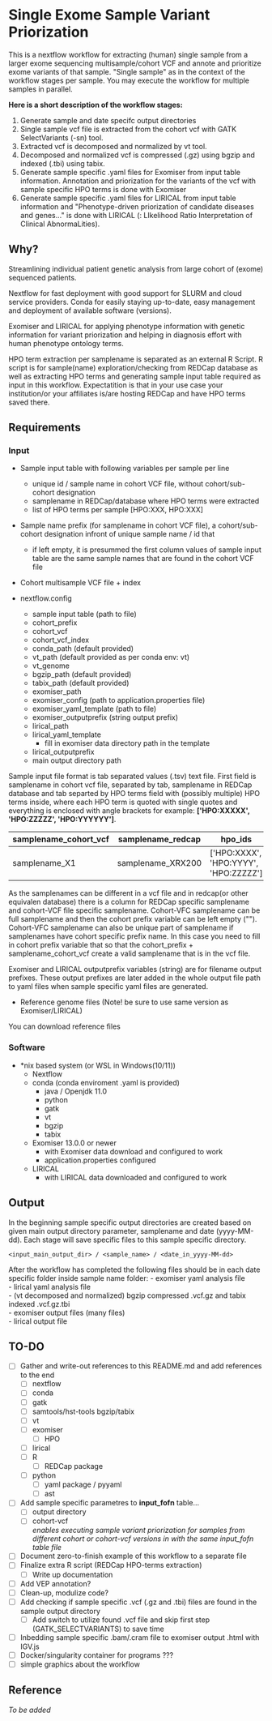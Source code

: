 # Single Exome Sample Variant Priorization

This is a nextflow workflow for extracting (human) single sample from a larger exome sequencing multisample/cohort VCF and annote and prioritize exome variants of that sample. "Single sample" as in the context of the workflow stages per sample. You may execute the workflow for multiple samples in parallel.

**Here is a short description of the workflow stages:**  
1. Generate sample and date specifc output directories
2. Single sample vcf file is extracted from the cohort vcf with GATK SelectVariants (-sn) tool.
3. Extracted vcf is decomposed and normalized by vt tool.
4. Decomposed and normalized vcf is compressed (.gz) using bgzip and indexed (.tbi) using tabix.
5. Generate sample specific .yaml files for Exomiser from input table information. Annotation and priorization for the variants of the vcf with sample specific HPO terms is done with Exomiser 
6. Generate sample specific .yaml files for LIRICAL from input table information and "Phenotype-driven priorization of candidate diseases and genes..." is done with LIRICAL (: LIkelihood Ratio Interpretation of Clinical AbnormaLities).  

## Why?

Streamlining individual patient genetic analysis from large cohort of (exome) sequenced patients.

Nextflow for fast deployment with good support for SLURM and cloud service providers. Conda for easily staying up-to-date, easy management and deployment of available software (versions). 

Exomiser and LIRICAL for applying phenotype information with genetic information for variant priorization and helping in diagnosis effort with human phenotype ontology terms.

HPO term extraction per samplename is separated as an external R Script. R script is for sample(name) exploration/checking from REDCap database as well as extracting HPO terms and generating sample input table required as input in this workflow. Expectatition is that in your use case your institution/or your affiliates is/are hosting REDCap and have HPO terms saved there.

## Requirements
### Input
- Sample input table with following variables per sample per line
	- unique id / sample name in cohort VCF file, without cohort/sub-cohort designation
	- samplename in REDCap/database where HPO terms were extracted
	- list of HPO terms per sample [HPO:XXX, HPO:XXX]
- Sample name prefix (for samplename in cohort VCF file), a cohort/sub-cohort designation infront of unique sample name / id that
	- if left empty, it is presummed the first column values of sample input table are the same sample names that are found in the cohort VCF file
- Cohort multisample VCF file + index

- nextflow.config
	- sample input table (path to file)
	- cohort_prefix
	- cohort_vcf
	- cohort_vcf_index
	- conda_path (default provided)
	- vt_path (default provided as per conda env: vt)
	- vt_genome 
	- bgzip_path (default provided)
	- tabix_path (default provided)
	- exomiser_path
	- exomiser_config (path to application.properties file)
	- exomiser_yaml_template (path to file)
	- exomiser_outputprefix (string output prefix)
	- lirical_path
	- lirical_yaml_template
		- fill in exomiser data directory path in the template
	- lirical_outputprefix
	- main output directory path

Sample input file format is tab separated values (.tsv) text file. First field is samplename in cohort vcf file, separated by tab, samplename in REDCap database and tab separted by HPO terms field with (possibly multiple) HPO terms inside, where each HPO term is quoted with single quotes and everything is enclosed with angle brackets for example: **['HPO:XXXXX', 'HPO:ZZZZZ', 'HPO:YYYYYY']**. 

| samplename_cohort_vcf | samplename_redcap | hpo_ids |
| --- | --- | --- |
| samplename_X1 | samplename_XRX200 | ['HPO:XXXX', 'HPO:YYYY', 'HPO:ZZZZZ'] |

As the samplenames can be different in a vcf file and in redcap(or other equivalen database) there is a column for REDCap specific samplename and cohort-VCF file specific samplename. Cohort-VFC samplename can be full samplename and then the cohort prefix variable can be left empty (""). Cohort-VFC samplename can also be unique part of samplename if samplenames have cohort specific prefix name. In this case you need to fill in cohort prefix variable that so that the cohort_prefix + samplename_cohort_vcf create a valid samplename that is in the vcf file.

Exomiser and LIRICAL outputprefix variables (string) are for filename output prefixes. These output prefixes are later added in the whole output file path to yaml files when sample specific yaml files are generated.

+ Reference genome files (Note! be sure to use same version as Exomiser/LIRICAL)

You can download reference files

### Software
+ \*nix based system (or WSL in Windows(10/11))
	+ Nextflow
	+ conda (conda enviroment .yaml is provided)
		- java / Openjdk 11.0
		- python
		- gatk
		- vt
		- bgzip
		- tabix
	+ Exomiser 13.0.0 or newer
		- with Exomiser data download and configured to work
		- application.properties configured
	+ LIRICAL 
		- with LIRICAL data downloaded and configured to work

## Output

In the beginning sample specific output directories are created based on given main output directory parameter, samplename and date (yyyy-MM-dd). Each stage will save specific files to this sample specific directory.

	<input_main_output_dir> / <sample_name> / <date_in_yyyy-MM-dd>

After the workflow has completed the following files should be in each date specific folder inside sample name folder:
	- exomiser yaml analysis file  
	- lirical yaml analysis file  
	- (vt decomposed and normalized) bgzip compressed .vcf.gz and tabix indexed .vcf.gz.tbi  
	- exomiser output files (many files)  
	- lirical output file  

## TO-DO

- [ ] Gather and write-out references to this README.md and add references to the end  
	- [ ] nextflow  
	- [ ] conda  
	- [ ] gatk  
	- [ ] samtools/hst-tools bgzip/tabix  
	- [ ] vt  
	- [ ] exomiser  
		- [ ] HPO  
	- [ ] lirical  
	- [ ] R  
		- [ ] REDCap package  
	- [ ] python  
		- [ ] yaml package / pyyaml  
		- [ ] ast  
- [ ] Add sample specific parametres to **input_fofn** table...  
	- [ ] output directory
	- [ ] cohort-vcf  
	*enables executing sample variant priorization for samples from different cohort or cohort-vcf versions in with the same input_fofn table file*
- [ ] Document zero-to-finish example of this workflow to a separate file  
- [ ] Finalize extra R script (REDCap HPO-terms extraction)  
	- [ ] Write up documentation  
- [ ] Add VEP annotation?
- [ ] Clean-up, modulize code?  
- [ ] Add checking if sample specific .vcf (.gz and .tbi) files are found in the sample output directory  
	- [ ] Add switch to utilize found .vcf file and skip first step (GATK_SELECTVARIANTS) to save time  
- [ ] Inbedding sample specific .bam/.cram file to exomiser output .html with IGV.js  
- [ ] Docker/singularity container for programs ???  
- [ ] simple graphics about the workflow  

## Reference

*To be added*

